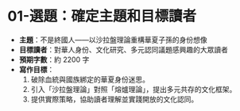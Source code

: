 # 01-選題：確定主題和目標讀者

- **主題**：不是終國人——以沙拉盤理論重構華夏子孫的身份想像
- **目標讀者**：對華人身份、文化研究、多元認同議題感興趣的大眾讀者
- **預期字數**：約 2200 字
- **寫作目標**：
  1. 破除血統與國族綁定的華夏身份迷思。
  2. 引入「沙拉盤理論」對照「熔爐理論」，提出多元共存的文化框架。
  3. 提供實際策略，協助讀者理解並實踐開放的文化認同。
